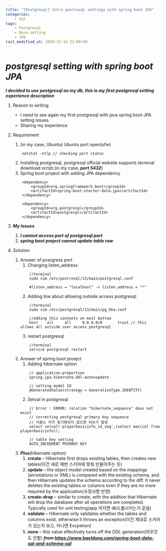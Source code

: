 ```yaml
---
title: "[Postgresql] Intro postresql settings with spring boot JPA"
categories:
    - Sql
tags:
    - Postgresql
    - Base-setting
    - JPA
last_modified_at: 2020-12-14 23:00:00
---
```

# *postgresql setting with spring boot JPA*

***I decided to use postgresql as my db, this is my first postgresql setting experience description***

1. Reason to writing
    - I need to see again my first postgresql with java spring boot JPA setting issues.
    - Sharing my experience

2. Requirement
    1. (in my case, Ubuntu) Ubuntu port open(ufw)
    ```
        netstat -ntlp // checking port status
    ```
    2. Installing postgresql, postgresql official website supports terminal download script.(in my case, ***port 5432***)
    3. Spring boot project with adding JPA dependency
    ```
        <dependency>
            <groupId>org.springframework.boot</groupId>
            <artifactId>spring-boot-starter-data-jpa</artifactId>
        </dependency>
    
        <dependency>
            <groupId>org.postgresql</groupId>
            <artifactId>postgresql</artifactId>
        </dependency>
    ```

3. ***My Issues***
    1. ***I cannot access port of postgresql port***
    2. ***spring boot project cannot update table row***

4. Solution
    1. Answer of posrgress port
        1. Changing listen_address
        ```
            //terminal
            sudo vim /etc/postresql/13/main/postgresql.conf
        
            #listen_address = "localhost" -> listen_address = "*"
        ```
        2. Adding line about allowing outside access postgresql
        ```
            //terminal
            sudo vim /etc/postgresql/13/main/pg_hba.conf
        
            //adding this contents on most bottom
            host    all     all     0.0.0.0/0       trust // this allows all outside user access postgresql
        ```
        3. restart postgresql
        ```
            //terminal
            service postgresql restart
        ```
    2. Answer of spring boot proejct
        1. Adding hibernate option
        ```
            // application.properties
            spring.jpa.hibernate.ddl-auto=update
        
            // setting model Id
            @GeneratedValue(strategy = GenerationType.IDENTITY)
        ```
        2. Setval in postgresql
        ```
            // Error : ERROR: relation "hibernate_sequence" does not exist
            // correcting postgresql primary key sequence
            // 시퀀스 키가 동기화되지 않으면 이슈가 발생
            select setval('playerbasicinfo_id_seq',(select max(id) from playerbasicinfo));
        
            // table key setting
            AUTO_INCREMENT PRIMARY KEY
        ```
    3. ***Plus***(hibernate option)
        1. **create** – Hibernate first drops existing tables, then creates new tables(이건 새로 매번 스키마에 맞춰 만들어주는 듯)
        2. **update** – the object model created based on the mappings (annotations or XML) is compared with the existing schema, and then Hibernate updates the schema according to the diff. It never deletes the existing tables or columns even if they are no more required by the application(수정사항 반영)
        3. **create-drop** – similar to create, with the addition that Hibernate will drop the database after all operations are completed. Typically used for unit testing(app 꺼지면 db드롭시키는거 같음)
        4. **validate** – Hibernate only validates whether the tables and columns exist, otherwise it throws an exception(이건 제대로 스키마가 있는지 보고, 아니면 Excpetion)
        5. **none** – this value effectively turns off the DDL generation(아무것도 안함)
        ***from https://www.baeldung.com/spring-boot-data-sql-and-schema-sql***
